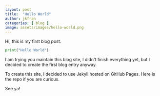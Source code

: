```yaml
---
layout: post
title:  "Hello World"
author: jkfran
categories: [ blog ]
image: assets/images/hello-world.png
---
```


Hi, this is my first blog post.

```python
print("Hello World")
```

I am trying you maintain this blog site, I didn't finish everything yet, but I decided to create the first blog entry anyway.

To create this site, I decided to use Jekyll hosted on GitHub Pages. Here is the repo if you are curious.

See ya!
